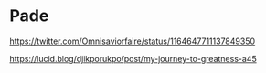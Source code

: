 # Pade

https://twitter.com/Omnisaviorfaire/status/1164647711137849350


https://lucid.blog/djikporukpo/post/my-journey-to-greatness-a45